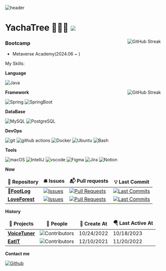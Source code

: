 ![header](https://capsule-render.vercel.app/api?type=waving&height=250&color=gradient&text=YachaTree's%20github&section=header&textBg=false&fontSize=60&fontAlign=70&fontAlignY=31&animation=fadeIn)
# YachaTree 🧑🏻‍💻 ![](https://visitor-badge.laobi.icu/badge?page_id=YachaTree.readme)

<picture>
  <a href="https://git.io/streak-stats"><img src="https://streak-stats.demolab.com?user=YachaTree&theme=tokyonight&hide_border=true&border_radius=3&date_format=%5BY%20%5DM%20j&card_width=400&card_height=180" alt="GitHub Streak" align=right /></a>
</picture>


### Bootcamp

- Metaverse Academy(2024.06 ~ )

My Skills:

**Language**

<p>
  <img alt="Java" src="https://img.shields.io/badge/Java-007396?style=flat" />
</p>

<picture>
  <a href="https://git.io/streak-stats"><img src="https://github-readme-stats.vercel.app/api/top-langs/?username=YachaTree&layout=compact&theme=tokyonight&hide_border=true" alt="GitHub Streak" align=right /></a>
</picture>

**Framework**

<p>
  <img alt="Spring" src="https://img.shields.io/badge/Spring-6DB33F?style=flat&logo=spring&logoColor=white" />
  <img alt="SpringBoot" src="https://img.shields.io/badge/SpringBoot-6DB33F?style=flat&logo=springboot&logoColor=white" />
</p>

**DataBase**

<p>
  <img alt="MySQL" src="https://img.shields.io/badge/MySQL-4479A1?style=flat&logo=MySQL&logoColor=white" />
  <img alt="PostgreSQL" src="https://img.shields.io/badge/PostgreSQL-4169E1?style=flat&logo=postgresql&logoColor=white" />
</p>

**DevOps**

<p>
  <img alt="git" src="https://img.shields.io/badge/Git-F05032?style=flat&logo=git&logoColor=white" />
  <img alt="github actions"
    src="https://img.shields.io/badge/-Github_Actions-2088FF?style=flat&logo=github-actions&logoColor=white" />
  <img alt="Docker" src="https://img.shields.io/badge/Docker-46a2f1?style=flat&logo=docker&logoColor=white" />
  <img alt="Ubuntu" src="https://img.shields.io/badge/Ubuntu-E95420?style=flat&logo=ubuntu&logoColor=white" />
  <img alt="Bash" src="https://img.shields.io/badge/Bash-4EAA25?style=flat&logo=gnubash&logoColor=white" />
</p>

**Tools**

<p>
  <img alt="macOS" src="https://img.shields.io/badge/-macOS-333?style=flat&logo=apple&logoColor=white" />
  <img alt="IntelliJ" src="https://img.shields.io/badge/IntelliJ-000000?style=flat&logo=intellijidea&logoColor=white" />
  <img alt="vscode" src="https://img.shields.io/badge/Visual%20Studio%20Code-blue?style=flat&logo=visual-studio-code&logoColor=ffffff" />
  <img alt="Figma" src="https://img.shields.io/badge/Figma-F24E1E?style=flat&logo=figma&logoColor=white" />
  <img alt="Jira" src="https://img.shields.io/badge/Jira-0052CC?style=flat&logo=jira&logoColor=white" />
  <img alt="Notion" src="https://img.shields.io/badge/Notion-000000?style=flat&logo=notion&logoColor=white" />
</p>

**Now**

<table><thead align=center><tr border: none;><td><b>🎁 Repository</b></td><td><b>🛎 Issues</b></td><td><b>📬 Pull requests</b></td><td><b>💡 Last Commit</b></td></tr></thead><tbody><tr><td><a href=https://github.com/yourfootmyfoot/Footlog-BackEnd><b>FootLog</b></a></td><td><a href=https://github.com/yourfootmyfoot/Footlog-BackEnd/issues target=_blank><img alt=Issues src="https://img.shields.io/github/issues/yourfootmyfoot/Footlog-BackEnd?style=flat&labelColor=343b41"></a></td><td><a href=https://github.com/yourfootmyfoot/Footlog-BackEnd/pulls target=_blank><img alt="Pull Requests"src="https://img.shields.io/github/issues-pr/yourfootmyfoot/Footlog-BackEnd?style=flat&labelColor=343b41"></a></td><td><a href=https://github.com/yourfootmyfoot/Footlog-BackEnd/commits target=_blank><img alt="Last Commits"src="https://img.shields.io/github/last-commit/yourfootmyfoot/Footlog-BackEnd?style=flat&labelColor=343b41"></a></tr><td><a href=https://github.com/MTVS-Last-Collaboration/Back-End><b>LoveForest</b></a></td><td><a href=https://github.com/MTVS-Last-Collaboration/Back-End/issues target=_blank><img alt=Issues src="https://img.shields.io/github/issues/MTVS-Last-Collaboration/Back-End?style=flat&labelColor=343b41"></a></td><td><a href=https://github.com/MTVS-Last-Collaboration/Back-End/pulls target=_blank><img alt="Pull Requests"src="https://img.shields.io/github/issues-pr/MTVS-Last-Collaboration/Back-End?style=flat&labelColor=343b41"></a></td><td><a href=https://github.com/MTVS-Last-Collaboration/Back-End/commits target=_blank><img alt="Last Commits"src="https://img.shields.io/github/last-commit/MTVS-Last-Collaboration/Back-End?style=flat&labelColor=343b41"></a></td></tr><tr></tr></tbody></table>

**History**

<table><thead align=center><tr border: none;><td><b>🎁 Projects</b></td><td><b>👥 People</b></td><td><b>🚀 Create At</b></td><td><b>🪂 Last Active At</b></td></tr></thead><tbody><tr><td><a href=https://github.com/MTVS-VoiceTuner/VoiceTuner-BackEnd-BE target=_blank><b>VoiceTuner</b></a></td><td><img alt="Contributors" src="https://img.shields.io/github/contributors/MTVS-VoiceTuner/VoiceTuner-BackEnd-BE
?style=flat&labelColor=343b41"></td><td>10/24/2022</td><td>10/18/2023</td></tr><tr><td><a href=https://github.com/Practice-i5/EatIT target=_blank><b>EatIT</b></a> <a href=https://react-typewriter.vercel.app/ target=_blank></a></td><td><img alt="Contributors" src="https://img.shields.io/github/contributors/Practice-i5/EatIT
?style=flat&labelColor=343b41"></td><td>12/10/2021</td><td>11/20/2022</td></tr></tr></tbody></table>

**Contact me**

<p><a href="https://github.com/YachaTree" target="_blank"><img alt="Github" src="https://img.shields.io/badge/GitHub-%2312100E.svg?&style=for-the-badge&logo=Github&logoColor=white" /></a> <a href="https://www.linkedin.com/in/jae-hyup-kim-336b56324/?locale=ja_JP"><img alt="" src='https://img.shields.io/badge/LinkedIn-0A66C2.svg?&style=for-the-badge&logo=linkedin&logoColor=white' /></a>
